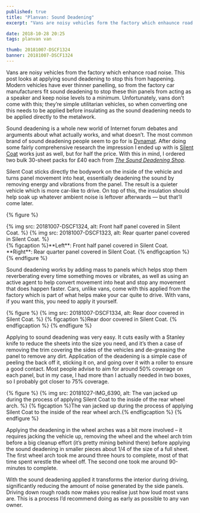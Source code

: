 ```yaml
---
published: true
title: "Planvan: Sound Deadening"
excerpt: "Vans are noisy vehicles form the factory which enhaunce road noise. This post looks at applying sound deadening to stop this from happening."

date: 2018-10-28 20:25
tags: planvan van

thumb: 20181007-DSCF1324
banner: 20181007-DSCF1324
---
```


Vans are noisy vehicles from the factory which enhance road noise. This post looks at applying sound deadening to stop this from happening.
Modern vehicles have ever thinner panelling, so from the factory car manufacturers fit sound deadening to stop these thin panels from acting as a speaker and keep noise levels to a minimum. Unfortunately, vans don’t come with this; they’re simple utilitarian vehicles, so when converting one this needs to be applied before insulating as the sound deadening needs to be applied directly to the metalwork. 

Sound deadening is a whole new world of Internet forum debates and arguments about what actually works, and what doesn’t. The most common brand of sound deadening people seem to go for is [Dynamat](http://www.dynamat.com). After doing some fairly comprehensive research the impression I ended up with is [Silent Coat](https://www.silentcoat.co.uk) works just as well, but for half the price. With this in mind, I ordered two bulk 30-sheet packs for £40 each from _[The Sound Deadening Shop](https://www.deadening.co.uk)_. 

Silent Coat sticks directly the bodywork on the inside of the vehicle and turns panel movement into heat, essentially deadening the sound by removing energy and vibrations from the panel. The result is a quieter vehicle which is more car-like to drive. On top of this, the insulation should help soak up whatever ambient noise is leftover afterwards — but that’ll come later.

{% figure %}
  <div class="row pair">
    {% img src: 20181007-DSCF1324, alt: Front half panel covered in Silent Coat. %}
    {% img src: 20181007-DSCF1323, alt: Rear quarter panel covered in Silent Coat. %}
  </div>
  {% figcaption %}**Left**: Front half panel covered in Silent Coat. **Right**: Rear quarter panel covered in Silent Coat.  {% endfigcaption %}
{% endfigure %}

Sound deadening works by adding mass to panels which helps stop them reverberating every time something moves or vibrates, as well as using an active agent to help convert movement into heat and stop any movement that does happen faster. Cars, unlike vans, come with this applied from the factory which is part of what helps make your car quite to drive. With vans, if you want this, you need to apply it yourself. 

{% figure %}
  {% img src: 20181007-DSCF1334, alt: Rear door covered in Silent Coat. %}
  {% figcaption %}Rear door covered in Silent Coat. {% endfigcaption %}
{% endfigure %}

Applying to sound deadening was very easy. It cuts easily with a Stanley knife to reduce the sheets into the size you need, and it’s then a case of removing the trim covering the sides of the vehicles and de-greasing the panel to remove any dirt. Application of the deadening is a simple case of peeling the back off it, sticking it on, and going over it with a roller to ensure a good contact. Most people advise to aim for around 50% coverage on each panel, but in my case, I had more than I actually needed in two boxes, so I probably got closer to 75% coverage. 

{% figure %}
  {% img src: 20181027-IMG_6390, alt: The van jacked up during the process of applying Silent Coat to the inside of the rear wheel arch. %}
  {% figcaption %}The van jacked up during the process of applying Silent Coat to the inside of the rear wheel arch.{% endfigcaption %}
{% endfigure %}

Applying the deadening in the wheel arches was a bit more involved – it requires jacking the vehicle up, removing the wheel and the wheel arch trim before a big cleanup effort (it’s pretty mining behind there) before applying the sound deadening in smaller pieces about 1/4 of the size of a full sheet. The first wheel arch took me around three hours to complete, most of that time spent wrestle the wheel off. The second one took me around 90-minutes to complete. 

With the sound deadening applied it transforms the interior during driving, significantly reducing the amount of noise generated by the side panels. Driving down rough roads now makes you realise just how loud most vans are. This is a process I’d recommend doing as early as possible to any van owner.